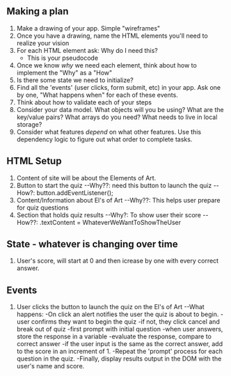 ## Making a plan
1) Make a drawing of your app. Simple "wireframes"
2) Once you have a drawing, name the HTML elements you'll need to realize your vision
3) For each HTML element ask: Why do I need this?
    - This is your pseudocode
4) Once we know _why_ we need each element, think about how to implement the "Why" as a "How"
5) Is there some state we need to initialize?
6) Find all the 'events' (user clicks, form submit, etc) in your app. Ask one by one, "What happens when" for each of these events.
7) Think about how to validate each of your steps
8) Consider your data model. What objects will you be using? What are the key/value pairs? What arrays do you need? What needs to live in local storage?
9) Consider what features _depend_ on what other features. Use this dependency logic to figure out what order to complete tasks.

## HTML Setup
1) Content of site will be about the Elements of Art.
2) Button to start the quiz
    --Why??: need this button to launch the quiz
    --How?: button.addEventListener();
3) Content/Information about El's of Art
    --Why??: This helps user prepare for quiz questions
4) Section that holds quiz results
    --Why?: To show user their score
    --How??: <variableName>.textContent = WhateverWeWantToShowTheUser


## State - whatever is changing over time
1) User's score, will start at 0 and then icrease by one with every correct answer.


## Events
1) User clicks the button to launch the quiz on the El's of Art
    --What happens:
            -On click an alert notifies the user the quiz is about to begin.
            -user confirms they want to begin the quiz
                -if not, they click cancel and break out of quiz
            -first prompt with initial question
                -when user answers, store the response in a variable
                -evaluate the response, compare to correct answer
                -if the user input is the same as the correct answer, add to the score in an increment of 1.
                -Repeat the 'prompt' process for each question in the quiz.
                -Finally, display results output in the DOM with the user's name and score.